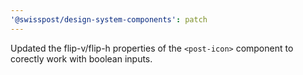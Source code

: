 ```yaml
---
'@swisspost/design-system-components': patch
---
```


Updated the flip-v/flip-h properties of the `<post-icon>` component to corectly work with boolean inputs.
